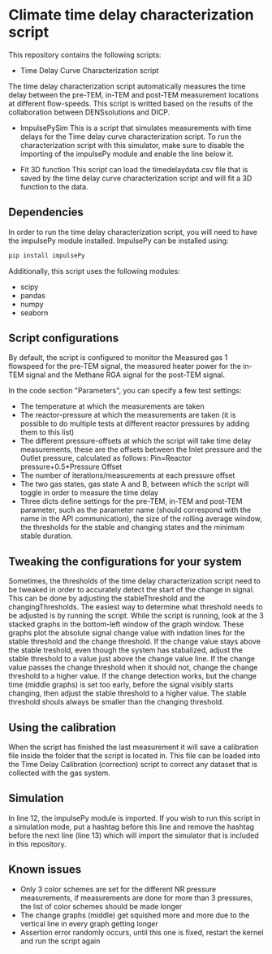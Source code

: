 # Climate time delay characterization script
This repository contains the following scripts:
- Time Delay Curve Characterization script

The time delay characterization script automatically measures the time delay between the pre-TEM, in-TEM and post-TEM measurement locations at different flow-speeds.
This script is writted based on the results of the collaboration between DENSsolutions and DICP.

- ImpulsePySim
This is a script that simulates measurements with time delays for the Time delay curve characterization script. To run the characterization script with this simulator, make sure to disable the importing of the impulsePy module and enable the line below it.

- Fit 3D function
This script can load the timedelaydata.csv file that is saved by the time delay curve characterization script and will fit a 3D function to the data.


## Dependencies
In order to run the time delay characterization script, you will need to have the impulsePy module installed.
ImpulsePy can be installed using: 
```bash
pip install impulsePy
```

Additionally, this script uses the following modules:
- scipy
- pandas
- numpy
- seaborn


## Script configurations
By default, the script is configured to monitor the Measured gas 1 flowspeed for the pre-TEM signal, the measured heater power for the in-TEM signal and the Methane RGA signal for the post-TEM signal.

In the code section "Parameters", you can specify a few test settings:
- The temperature at which the measurements are taken
- The reactor-pressure at which the measurements are taken (it is possible to do multiple tests at different reactor pressures by adding them to this list)
- The different pressure-offsets at which the script will take time delay measurements, these are the offsets between the Inlet pressure and the Outlet pressure, calculated as follows: Pin=Reactor pressure+0.5*Pressure Offset
- The number of iterations/measurements at each pressure offset
- The two gas states, gas state A and B, between which the script will toggle in order to measure the time delay
- Three dicts define settings for the pre-TEM, in-TEM and post-TEM parameter, such as the parameter name (should correspond with the name in the API communication), the size of the rolling average window, the thresholds for the stable and changing states and the minimum stable duration.

## Tweaking the configurations for your system
Sometimes, the thresholds of the time delay characterization script need to be tweaked in order to accurately detect the start of the change in signal.
This can be done by adjusting the stableThreshold and the changingThresholds.
The easiest way to determine what threshold needs to be adjusted is by running the script.
While the script is running, look at the 3 stacked graphs in the bottom-left window of the graph window. These graphs plot the absolute signal change value with indation lines for the stable threshold and the change threshold.
If the change value stays above the stable treshold, even though the system has stabalized, adjust the stable threshold to a value just above the change value line.
If the change value passes the change threshold when it should not, change the change threshold to a higher value.
If the change detection works, but the change time (middle graphs) is set too early, before the signal visibly starts changing, then adjust the stable threshold to a higher value.
The stable threshold shouls always be smaller than the changing threshold.

## Using the calibration
When the script has finished the last measurement it will save a calibration file inside the folder that the script is located in.
This file can be loaded into the Time Delay Calibration (correction) script to correct any dataset that is collected with the gas system.


## Simulation
In line 12, the impulsePy module is imported. If you wish to run this script in a simulation mode, put a hashtag before this line and remove the hashtag before the next line (line 13) which will import the simulator that is included in this repository.


## Known issues
- Only 3 color schemes are set for the different NR pressure measurements, if measurements are done for more than 3 pressures, the list of color schemes should be made longer
- The change graphs (middle) get squished more and more due to the vertical line in every graph getting longer
- Assertion error randomly occurs, until this one is fixed, restart the kernel and run the script again